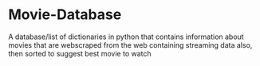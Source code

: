 # Movie-Database
A database/list of dictionaries in python that contains information about movies that are webscraped from the web containing streaming data also, then sorted to suggest best movie to watch
